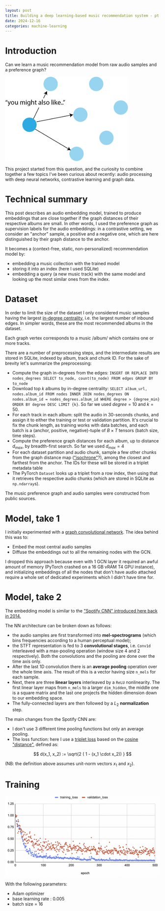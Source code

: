 ```yaml
---
layout: post
title: Building a deep learning-based music recommendation system - pt. 1
date: 2024-12-16
categories: machine-learning
---
```



# Introduction 


<!-- ![Preference graph](prefs_graph.png "Preference graph") -->

Can we learn a music recommendation model from raw audio samples and a preference graph?

<img src="/images/prefs_graph.png" width=400/>

This project started from this question, and the curiosity to combine together a few topics I've been curious about recently: audio processing with deep neural networks, contrastive learning and graph data.

# Technical summary

This post describes an audio embedding model, trained to produce embeddings that are close together if the graph distances of their respective albums are small. In other words, I used the preference graph as supervision labels for the audio embeddings: in a contrastive setting, we consider an "anchor" sample, a positive and a negative one, which are here distinguished by their graph distance to the anchor.

It becomes a (context-free, static, non-personalized) recommendation model by:

* embedding a music collection with the trained model
* storing it into an index (here I used SQLite)
* embedding a query (a new music track) with the same model and looking up the most similar ones from the index.

# Dataset

In order to limit the size of the dataset I only considered music samples having the largest <a href="https://en.wikipedia.org/wiki/Centrality#Degree_centrality">in-degree centrality</a>, i.e. the largest number of inbound edges. In simpler words, these are the most recommended albums in the dataset.

Each graph vertex corresponds to a music /album/ which contains one or more tracks.

There are a number of preprocessing steps, and the intermediate results are stored in SQLite, indexed by album, track and chunk ID. For the sake of brevity let's summarize the preprocessing:

* Compute the graph in-degrees from the edges: `INSERT OR REPLACE INTO nodes_degrees SELECT to_node, count(to_node) FROM edges GROUP BY to_node`
* Download top $k$ albums by in-degree centrality: `SELECT album_url, nodes.album_id FROM nodes INNER JOIN nodes_degrees ON nodes.album_id = nodes_degrees.album_id WHERE degree > {degree_min} ORDER BY degree DESC LIMIT {k}`. So far we used $degree = 10$ and $k = 50$.
* For each track in each album: split the audio in 30-seconds chunks, and assign it to either the training or test or validation partition. It's crucial to fix the chunk length, as training works with data batches, and each batch is a (anchor, positive, negative)-tuple of $B \times T$ tensors (batch size, time steps).
* Compute the preference graph distances for each album, up to distance $d_{max}$, by breadth-first search. So far we used $d_{max} = 4$
* For each dataset partition and audio chunk, sample a few other chunks from the graph distance map (<a href="https://en.wikipedia.org/wiki/Isochrone_map">"isochrone"</a>?), among the closest and farthest from the anchor. The IDs for these will be stored in a triplet metadata table
* The PyTorch `Dataset` looks up a triplet from a row index, then using that it retrieves the respective audio chunks (which are stored in SQLite as `np.ndarray`s).

The music preference graph and audio samples were constructed from public sources.


# Model, take 1

I initially experimented with a <a href="https://pytorch-geometric.readthedocs.io/en/latest/generated/torch_geometric.nn.conv.GCNConv.html#torch_geometric.nn.conv.GCNConv">graph convolutional network</a>. The idea behind this was to:

* Embed the most central audio samples
* Diffuse the embeddings out to all the remaining nodes with the GCN.

I dropped this approach because even with 1 GCN layer it required an awful amount of memory (PyTorch crashed on a 16 GB vRAM T4 GPU instance), and initializing embeddings of all the nodes that don't have audio attached require a whole set of dedicated experiments which I didn't have time for.

# Model, take 2

The embedding model is similar to the <a href="https://sander.ai/2014/08/05/spotify-cnns.html">"Spotify CNN" introduced here back in 2014.</a>

The NN architecture can be broken down as follows:

* the audio samples are first transformed into <b>mel-spectrograms</b> (which bins frequencies according to a human perceptual model);
* the STFT representation is fed to 3 <b>convolutional stages</b>, i.e. `Conv1d` interleaved with a max-pooling operation (window size 4 and 2 respectively). Both the convolutions and the pooling are done over the time axis only.
* After the last 1D convolution there is an <b>average pooling</b> operation over the whole time axis. The result of this is a vector having size `n_mels` for each sample.
* Next, there are three <b>linear layers</b> interleaved by a `ReLU` nonlinearity. The first linear layer maps from `n_mels` to a larger `dim_hidden`, the middle one is a square matrix and the last one projects the hidden dimension down to our embedding space.
* The fully-connected layers are then followed by a $L_2$ <b>normalization</b> step.

The main changes from the Spotify CNN are: 

* I don't use 3 different time pooling functions but only an average pooling. 
* The loss function: here I use a <a href="https://pytorch.org/docs/stable/generated/torch.nn.TripletMarginLoss.html">triplet loss</a> based on the <a href="https://en.wikipedia.org/wiki/Cosine_similarity#Cosine_distance">cosine "distance"</a>, defined as:

$$
d(x_1, x_2) := \sqrt{2 ( 1 - (x_1 \cdot x_2)) }
$$

(NB: the definition above assumes unit-norm vectors $x_1$ and $x_2$).


# Training

<img src="/images/melspec_training_loss.png" width=500/>

With the following parameters:

* Adam optimizer
* base learning rate : 0.005
* batch size = 16
